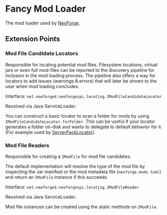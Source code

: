 # Fancy Mod Loader

The mod loader used by [NeoForge](https://github.com/neoforged/NeoForge).

## Extension Points

### Mod File Candidate Locators

Responsible for locating potential mod files. Filesystem locations, virtual jars or even full mod-files can be reported to the discovery pipeline for inclusion in the mod loading process.
The pipeline also offers a way for locators to add issues (warnings & errors) that will later be shown to the user when mod loading concludes.

Interface: `net.neoforged.neoforgespi.locating.IModFileCandidateLocator`

Resolved via Java ServiceLoader.

You can construct a basic locator to scan a folder for mods by using `IModFileCandidateLocator.forFolder`. This can be
useful if your locator generates a folder on-disk and wants to delegate to default behavior for it (For example used
by [ServerPackLocator](https://github.com/marchermans/serverpacklocator/)).

### Mod File Readers

Responsible for creating a `IModFile` for mod file candidates.

The default implementation will resolve the type of the mod file by inspecting the Jar manifest or the mod metadata
file (`neoforge.mods.toml`) and return an `IModFile` instance if this succeeds.

Interface: `net.neoforged.neoforgespi.locating.IModFileReader`

Resolved via Java ServiceLoader.

Mod file instances can be created using the static methods on `IModFile`.

